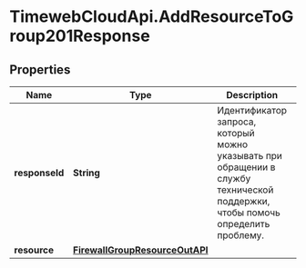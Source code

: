 # TimewebCloudApi.AddResourceToGroup201Response

## Properties

Name | Type | Description | Notes
------------ | ------------- | ------------- | -------------
**responseId** | **String** | Идентификатор запроса, который можно указывать при обращении в службу технической поддержки, чтобы помочь определить проблему. | 
**resource** | [**FirewallGroupResourceOutAPI**](FirewallGroupResourceOutAPI.md) |  | 


